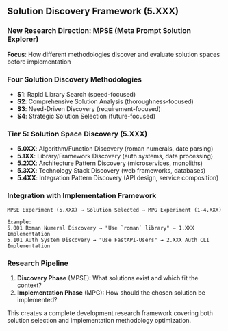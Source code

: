 

## Solution Discovery Framework (5.XXX)

### **New Research Direction: MPSE (Meta Prompt Solution Explorer)**

**Focus**: How different methodologies discover and evaluate solution spaces before implementation

### **Four Solution Discovery Methodologies**
- **S1**: Rapid Library Search (speed-focused)
- **S2**: Comprehensive Solution Analysis (thoroughness-focused)
- **S3**: Need-Driven Discovery (requirement-focused)
- **S4**: Strategic Solution Selection (future-focused)

### **Tier 5: Solution Space Discovery (5.XXX)**
- **5.0XX**: Algorithm/Function Discovery (roman numerals, date parsing)
- **5.1XX**: Library/Framework Discovery (auth systems, data processing)
- **5.2XX**: Architecture Pattern Discovery (microservices, monoliths)
- **5.3XX**: Technology Stack Discovery (web frameworks, databases)
- **5.4XX**: Integration Pattern Discovery (API design, service composition)

### **Integration with Implementation Framework**
```
MPSE Experiment (5.XXX) → Solution Selected → MPG Experiment (1-4.XXX)

Example:
5.001 Roman Numeral Discovery → "Use `roman` library" → 1.XXX Implementation
5.101 Auth System Discovery → "Use FastAPI-Users" → 2.XXX Auth CLI Implementation
```

### **Research Pipeline**
1. **Discovery Phase** (MPSE): What solutions exist and which fit the context?
2. **Implementation Phase** (MPG): How should the chosen solution be implemented?

This creates a complete development research framework covering both solution selection and implementation methodology optimization.
